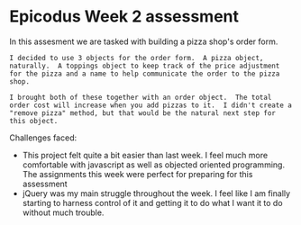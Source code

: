 <h1> Epicodus Week 2 assessment </h1>

<p> 
	In this assesment we are tasked with building a pizza shop's order form. 

	I decided to use 3 objects for the order form.  A pizza object, naturally.  A toppings object to keep track of the price adjustment for the pizza and a name to help communicate the order to the pizza shop.

	I brought both of these together with an order object.  The total order cost will increase when you add pizzas to it.  I didn't create a "remove pizza" method, but that would be the natural next step for this object.
</p>

Challenges faced:
<ul>
	<li>This project felt quite a bit easier than last week.  I feel much more comfortable with javascript as well as objected oriented programming.  The assignments this week were perfect for preparing for this assessment</li>
	<li>jQuery was my main struggle throughout the week.  I feel like I am finally starting to harness control of it and getting it to do what I want it to do without much trouble.  </li>
</ul>  
